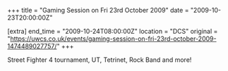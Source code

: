 +++
title = "Gaming Session on Fri 23rd October 2009"
date = "2009-10-23T20:00:00Z"

[extra]
end_time = "2009-10-24T08:00:00Z"
location = "DCS"
original = "https://uwcs.co.uk/events/gaming-session-on-fri-23rd-october-2009-1474489027757/"
+++

Street Fighter 4 tournament, UT, Tetrinet, Rock Band and more\!

